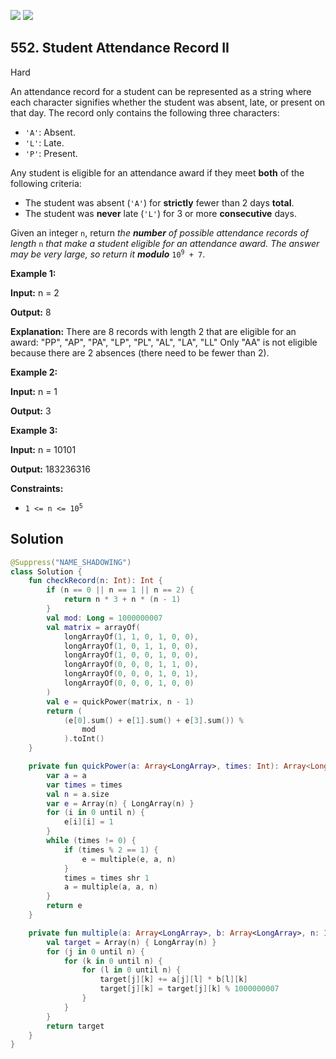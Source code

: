 [![](https://img.shields.io/github/stars/javadev/LeetCode-in-Kotlin?label=Stars&style=flat-square)](https://github.com/javadev/LeetCode-in-Kotlin)
[![](https://img.shields.io/github/forks/javadev/LeetCode-in-Kotlin?label=Fork%20me%20on%20GitHub%20&style=flat-square)](https://github.com/javadev/LeetCode-in-Kotlin/fork)

## 552\. Student Attendance Record II

Hard

An attendance record for a student can be represented as a string where each character signifies whether the student was absent, late, or present on that day. The record only contains the following three characters:

*   `'A'`: Absent.
*   `'L'`: Late.
*   `'P'`: Present.

Any student is eligible for an attendance award if they meet **both** of the following criteria:

*   The student was absent (`'A'`) for **strictly** fewer than 2 days **total**.
*   The student was **never** late (`'L'`) for 3 or more **consecutive** days.

Given an integer `n`, return _the **number** of possible attendance records of length_ `n` _that make a student eligible for an attendance award. The answer may be very large, so return it **modulo**_ <code>10<sup>9</sup> + 7</code>.

**Example 1:**

**Input:** n = 2

**Output:** 8

**Explanation:** There are 8 records with length 2 that are eligible for an award: "PP", "AP", "PA", "LP", "PL", "AL", "LA", "LL" Only "AA" is not eligible because there are 2 absences (there need to be fewer than 2).

**Example 2:**

**Input:** n = 1

**Output:** 3

**Example 3:**

**Input:** n = 10101

**Output:** 183236316

**Constraints:**

*   <code>1 <= n <= 10<sup>5</sup></code>

## Solution

```kotlin
@Suppress("NAME_SHADOWING")
class Solution {
    fun checkRecord(n: Int): Int {
        if (n == 0 || n == 1 || n == 2) {
            return n * 3 + n * (n - 1)
        }
        val mod: Long = 1000000007
        val matrix = arrayOf(
            longArrayOf(1, 1, 0, 1, 0, 0),
            longArrayOf(1, 0, 1, 1, 0, 0),
            longArrayOf(1, 0, 0, 1, 0, 0),
            longArrayOf(0, 0, 0, 1, 1, 0),
            longArrayOf(0, 0, 0, 1, 0, 1),
            longArrayOf(0, 0, 0, 1, 0, 0)
        )
        val e = quickPower(matrix, n - 1)
        return (
            (e[0].sum() + e[1].sum() + e[3].sum()) %
                mod
            ).toInt()
    }

    private fun quickPower(a: Array<LongArray>, times: Int): Array<LongArray> {
        var a = a
        var times = times
        val n = a.size
        var e = Array(n) { LongArray(n) }
        for (i in 0 until n) {
            e[i][i] = 1
        }
        while (times != 0) {
            if (times % 2 == 1) {
                e = multiple(e, a, n)
            }
            times = times shr 1
            a = multiple(a, a, n)
        }
        return e
    }

    private fun multiple(a: Array<LongArray>, b: Array<LongArray>, n: Int): Array<LongArray> {
        val target = Array(n) { LongArray(n) }
        for (j in 0 until n) {
            for (k in 0 until n) {
                for (l in 0 until n) {
                    target[j][k] += a[j][l] * b[l][k]
                    target[j][k] = target[j][k] % 1000000007
                }
            }
        }
        return target
    }
}
```